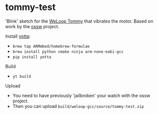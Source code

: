 # tommy-test

'Blink' sketch for the [WeLoop Tommy](http://welooptommy.com/) that vibrates the motor. Based on work by the [ossw](ossw.github.io) project.

Install [yotta](http://yottadocs.mbed.com/):
* `brew tap ARMmbed/homebrew-formulae`
* `brew install python cmake ninja arm-none-eabi-gcc`
* `pip install yotta`

Build
* `yt build`

Upload
* You need to have previously 'jailbroken' your watch with the ossw project.
* Then you can upload `build/weloop-gcc/source/tommy-test.zip`
